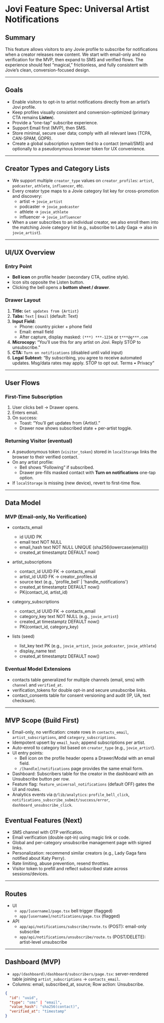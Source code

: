 # Jovi Feature Spec: Universal Artist Notifications

## Summary

This feature allows visitors to any Jovie profile to subscribe for notifications when a creator releases new content. We start with email-only and no verification for the MVP, then expand to SMS and verified flows. The experience should feel “magical,” frictionless, and fully consistent with Jovie’s clean, conversion-focused design.

---

## Goals

- Enable visitors to opt-in to artist notifications directly from an artist’s Jovi profile.
- Keep profiles visually consistent and conversion-optimized (primary CTA remains **Listen**).
- Provide a “one-tap” subscribe experience.
- Support Email first (MVP), then SMS.
- Store minimal, secure user data; comply with all relevant laws (TCPA, CAN-SPAM, GDPR).
- Create a global subscription system tied to a contact (email/SMS) and optionally to a pseudonymous browser token for UX convenience.

---

## Creator Types and Category Lists

- We support multiple `creator_type` values on `creator_profiles`: `artist`, `podcaster`, `athlete`, `influencer`, etc.
- Every creator type maps to a Jovie category list key for cross-promotion and discovery:
  - artist → `jovie_artist`
  - podcaster → `jovie_podcaster`
  - athlete → `jovie_athlete`
  - influencer → `jovie_influencer`
- When a user subscribes to an individual creator, we also enroll them into the matching Jovie category list (e.g., subscribe to Lady Gaga → also in `jovie_artist`).

---

## UI/UX Overview

### Entry Point

- **Bell icon** on profile header (secondary CTA, outline style).
- Icon sits opposite the Listen button.
- Clicking the bell opens a **bottom sheet / drawer**.

### Drawer Layout

1. **Title:** `Get updates from {Artist}`
2. **Tabs:** `Text` | `Email` (default: Text)
3. **Input Field:**
   - Phone: country picker + phone field
   - Email: email field
   - After capture, display masked: `(***) ***-1234` or `t***@g***.com`
4. **Microcopy:** “You’ll use this for any artist on Jovi. Reply STOP to unsubscribe.”
5. **CTA:** `Turn on notifications` (disabled until valid input)
6. **Legal Subtext:** “By subscribing, you agree to receive automated updates. Msg/data rates may apply. STOP to opt out. Terms • Privacy”

---

## User Flows

### First-Time Subscription

1. User clicks bell → Drawer opens.
2. Enters email.
3. On success:
   - Toast: “You’ll get updates from {Artist}.”
   - Drawer now shows subscribed state + per-artist toggle.

### Returning Visitor (eventual)

- A pseudonymous token (`visitor_token`) stored in `localStorage` links the browser to their verified contact.
- On any artist profile:
  - Bell shows “Following” if subscribed.
  - Drawer pre-fills masked contact with **Turn on notifications** one-tap option.
- If `localStorage` is missing (new device), revert to first-time flow.

---

## Data Model

### MVP (Email-only, No Verification)

- contacts_email
  - id UUID PK
  - email text NOT NULL
  - email_hash text NOT NULL UNIQUE (sha256(lowercase(email)))
  - created_at timestamptz DEFAULT now()

- artist_subscriptions
  - contact_id UUID FK → contacts_email
  - artist_id UUID FK → creator_profiles.id
  - source text (e.g., 'profile_bell' | 'handle_notifications')
  - created_at timestamptz DEFAULT now()
  - PK(contact_id, artist_id)

- category_subscriptions
  - contact_id UUID FK → contacts_email
  - category_key text NOT NULL (e.g., `jovie_artist`)
  - created_at timestamptz DEFAULT now()
  - PK(contact_id, category_key)

- lists (seed)
  - list_key text PK (e.g., `jovie_artist`, `jovie_podcaster`, `jovie_athlete`)
  - display_name text
  - created_at timestamptz DEFAULT now()

### Eventual Model Extensions

- contacts table generalized for multiple channels (email, sms) with `channel` and `verified_at`.
- verification_tokens for double opt-in and secure unsubscribe links.
- contact_consents table for consent versioning and audit (IP, UA, text checksum).

---

## MVP Scope (Build First)

- Email-only, no verification: create rows in `contacts_email`, `artist_subscriptions`, and `category_subscriptions`.
- Idempotent upsert by `email_hash`; append subscriptions per artist.
- Auto-enroll to category list based on `creator_type` (e.g., `jovie_artist`).
- UI entry points:
  - Bell icon on the profile header opens a Drawer/Modal with an email field.
  - `/[handle]/notifications` page provides the same email form.
- Dashboard: Subscribers table for the creator in the dashboard with an Unsubscribe button per row.
- Feature flag: `feature_universal_notifications` (default OFF) gates the UI and routes.
- Analytics events via `@/lib/analytics`: `profile_bell_click`, `notifications_subscribe_submit/success/error`, `dashboard_unsubscribe_click`.

## Eventual Features (Next)

- SMS channel with OTP verification.
- Email verification (double opt-in) using magic link or code.
- Global and per-category unsubscribe management page with signed links.
- Personalization: recommend similar creators (e.g., Lady Gaga fans notified about Katy Perry).
- Rate limiting, abuse prevention, resend throttles.
- Visitor token to prefill and reflect subscribed state across sessions/devices.

---

## Routes

- UI
  - `app/[username]/page.tsx` bell trigger (flagged)
  - `app/[username]/notifications/page.tsx` (flagged)
- API
  - `app/api/notifications/subscribe/route.ts` (POST): email-only subscribe
  - `app/api/notifications/unsubscribe/route.ts` (POST/DELETE): artist-level unsubscribe

---

## Dashboard (MVP)

- `app/(dashboard)/dashboard/subscribers/page.tsx`: server-rendered table joining `artist_subscriptions` → `contacts_email`.
- Columns: email, subscribed_at, source; Row action: Unsubscribe.

```json
{
  "id": "uuid",
  "type": "sms" | "email",
  "value_hash": "sha256(contact)",
  "verified_at": "timestamp"
}
```
